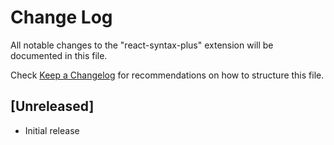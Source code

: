 # Change Log

All notable changes to the "react-syntax-plus" extension will be documented in this file.

Check [Keep a Changelog](http://keepachangelog.com/) for recommendations on how to structure this file.

## [Unreleased]

- Initial release